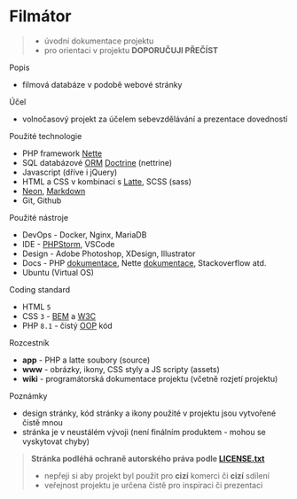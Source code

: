# Filmátor
> - úvodní dokumentace projektu
> - pro orientaci v projektu **DOPORUČUJI PŘEČÍST**

Popis
- filmová databáze v podobě webové stránky

Účel
- volnočasový projekt za účelem sebevzdělávání a prezentace dovedností

Použité technologie
- PHP framework [Nette](https://nette.org/cs/)
- SQL databázové [ORM](https://cs.wikipedia.org/wiki/Objektov%C4%9B_rela%C4%8Dn%C3%AD_mapov%C3%A1n%C3%AD) [Doctrine](https://www.doctrine-project.org/) (nettrine)
- Javascript (dříve i jQuery)
- HTML a CSS v kombinaci s [Latte](https://latte.nette.org/cs/), SCSS (sass)
- [Neon](https://doc.nette.org/cs/neon/format), [Markdown](https://www.markdownguide.org/)
- Git, Github

Použité nástroje
- DevOps - Docker, Nginx, MariaDB
- IDE - [PHPStorm](https://www.jetbrains.com/phpstorm/), VSCode
- Design - Adobe Photoshop, XDesign, Illustrator
- Docs - PHP [dokumentace](https://www.php.net/), Nette [dokumentace](https://doc.nette.org/), Stackoverflow atd.
- Ubuntu (Virtual OS)

Coding standard
- HTML `5`
- CSS `3` - [BEM](https://www.vzhurudolu.cz/prirucka/bem) a [W3C](https://www.w3.org/Style/CSS/specs.en.html)
- PHP `8.1` - čistý [OOP](https://php.baraja.cz/uvod-do-oop) kód

Rozcestník
- **app** - PHP a latte soubory (source)
- **www** - obrázky, ikony, CSS styly a JS scripty (assets)
- **wiki** - programátorská dokumentace projektu (včetně rozjetí projektu)

Poznámky
- design stránky, kód stránky a ikony použité v projektu jsou vytvořené čistě mnou
- stránka je v neustálém vývoji (není finálním produktem - mohou se vyskytovat chyby)

> **Stránka podléhá ochraně autorského práva podle [LICENSE.txt](https://github.com/filipmachala88/Moviebase/blob/main/LICENSE.txt)**
> - nepřeji si aby projekt byl použit pro **cizí** komerci či **cizí** sdílení
> - veřejnost projektu je určena čistě pro inspiraci či prezentaci
